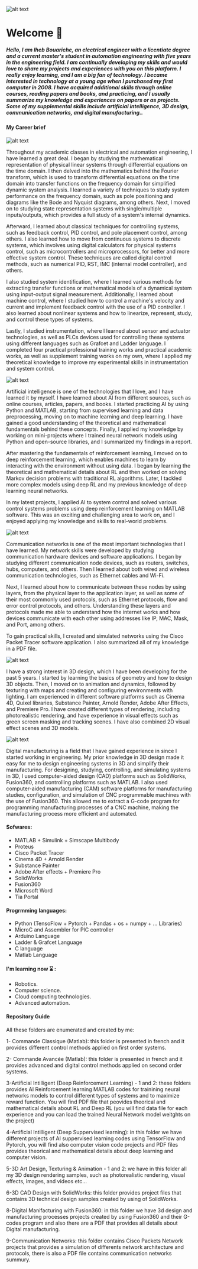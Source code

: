 ![alt text](https://github.com/IhebBouariche1/IhebBouariche/blob/main/Iheb%20Bouariche%20(13).png)
# Welcome 👋 

##### Hello, I am Iheb Bouariche, an electrical engineer with a licentiate degree and a current master's student in automation engineering with five years in the engineering field. I am continually developing my skills and would love to share my projects and experiences with you on this platform. I really enjoy learning, and I am a big fan of technology. I became interested in technology at a young age when I purchased my first computer in 2008. I have acquired additional skills through online courses, reading papers and books, and practicing, and I usually summarize my knowledge and experiences on papers or as projects. Some of my supplemental skills include artificial intelligence, 3D design, communication networks, and digital manufacturing..

#### My Career brief

![alt text](https://github.com/IhebBouariche1/IhebBouariche/blob/main/2.jpg)

   Throughout my academic classes in electrical and automation engineering, I have learned a great deal. I began by studying the mathematical representation of physical linear systems through differential equations on the time domain. I then delved into the mathematics behind the Fourier transform, which is used to transform differential equations on the time domain into transfer functions on the frequency domain for simplified dynamic system analysis. I learned a variety of techniques to study system performance on the frequency domain, such as pole positioning and diagrams like the Bode and Nyquist diagrams, among others. Next, I moved on to studying state representation systems with single/multiple inputs/outputs, which provides a full study of a system's internal dynamics.

Afterward, I learned about classical techniques for controlling systems, such as feedback control, PID control, and pole placement control, among others. I also learned how to move from continuous systems to discrete systems, which involves using digital calculators for physical systems control, such as microcontrollers and microprocessors, for better and more effective system control. These techniques are called digital control methods, such as numerical PID, RST, IMC (internal model controller), and others.

I also studied system identification, where I learned various methods for extracting transfer functions or mathematical models of a dynamical system using input-output signal measurement. Additionally, I learned about machine control, where I studied how to control a machine's velocity and current and implement feedback control with the use of a PID controller. I also learned about nonlinear systems and how to linearize, represent, study, and control these types of systems.

Lastly, I studied instrumentation, where I learned about sensor and actuator technologies, as well as PLCs devices used for controlling these systems using different languages such as Grafcet and Ladder language. I completed four practical professional training works and practical academic works, as well as supplement training works on my own, where I applied my theoretical knowledge to improve my experimental skills in instrumentation and system control.

 ![alt text](https://github.com/IhebBouariche1/IhebBouariche/blob/main/5.jpg)

   Artificial intelligence is one of the technologies that I love, and I have learned it by myself. I have learned about AI from different sources, such as online courses, articles, papers, and books. I started practicing AI by using Python and MATLAB, starting from supervised learning and data preprocessing, moving on to machine learning and deep learning. I have gained a good understanding of the theoretical and mathematical fundamentals behind these concepts. Finally, I applied my knowledge by working on mini-projects where I trained neural network models using Python and open-source libraries, and I summarized my findings in a report.

After mastering the fundamentals of reinforcement learning, I moved on to deep reinforcement learning, which enables machines to learn by interacting with the environment without using data. I began by learning the theoretical and mathematical details about RL and then worked on solving Markov decision problems with traditional RL algorithms. Later, I tackled more complex models using deep RL and my previous knowledge of deep learning neural networks.

In my latest projects, I applied AI to system control and solved various control systems problems using deep reinforcement learning on MATLAB software. This was an exciting and challenging area to work on, and I enjoyed applying my knowledge and skills to real-world problems.

 ![alt text](https://github.com/IhebBouariche1/IhebBouariche/blob/main/4.jpg)

  Communication networks is one of the most important technologies that I have learned. My network skills were developed by studying communication hardware devices and software applications. I began by studying different communication node devices, such as routers, switches, hubs, computers, and others. Then I learned about both wired and wireless communication technologies, such as Ethernet cables and Wi-Fi.

Next, I learned about how to communicate between these nodes by using layers, from the physical layer to the application layer, as well as some of their most commonly used protocols, such as Ethernet protocols, flow and error control protocols, and others. Understanding these layers and protocols made me able to understand how the internet works and how devices communicate with each other using addresses like IP, MAC, Mask, and Port, among others.

To gain practical skills, I created and simulated networks using the Cisco Packet Tracer software application. I also summarized all of my knowledge in a PDF file.

 ![alt text](https://github.com/IhebBouariche1/IhebBouariche/blob/main/1.jpg)

   I have a strong interest in 3D design, which I have been developing for the past 5 years. I started by learning the basics of geometry and how to design 3D objects. Then, I moved on to animation and dynamics, followed by texturing with maps and creating and configuring environments with lighting. I am experienced in different software platforms such as Cinema 4D, Quixel libraries, Substance Painter, Arnold Render, Adobe After Effects, and Premiere Pro. I have created different types of rendering, including photorealistic rendering, and have experience in visual effects such as green screen masking and tracking scenes. I have also combined 2D visual effect scenes and 3D models.
   
![alt text](https://github.com/IhebBouariche1/IhebBouariche/blob/main/3.jpg)

   Digital manufacturing is a field that I have gained experience in since I started working in engineering. My prior knowledge in 3D design made it easy for me to design engineering systems in 3D and simplify their manufacturing. For designing, studying, controlling, and simulating systems in 3D, I used computer-aided design (CAD) platforms such as SolidWorks, Fusion360, and controlling platforms such as MATLAB. I also used computer-aided manufacturing (CAM) software platforms for manufacturing studies, configuration, and simulation of CNC programmable machines with the use of Fusion360. This allowed me to extract a G-code program for programming manufacturing processes of a CNC machine, making the manufacturing process more efficient and automated.

#### Sofwares: 
- MATLAB + Simulink + Simscape Multibody
- Proteus
- Cisco Packet Tracer
- Cinema 4D + Arnold Render
- Substance Painter
- Adobe After effects + Premiere Pro
- SolidWorks
- Fusion360
- Microsoft Word
- Tia Portal 

#### Progrmming languages: 
- Python (TensoFlow + Pytorch + Pandas + os + numpy + ...  Libraries)
- MicroC and Assembler for PIC controller
- Arduino Language
- Ladder & Grafcet Language
- C language
- Matlab Language


####  I'm learning now :hourglass: : 

- Robotics.
- Computer science.
- Cloud computing technologies.
- Advanced automation. 


#### Repository Guide
All these folders are enumerated and created by me:

1- Commande Classique (Matlab): this folder is presented in french and it provides different control methods applied on first order systems. 

2- Commande Avancée (Matlab): this folder is presented in french and it provides advanced and digital control methods applied on second order systems.

3-Artificial Intilligent (Deep Reinforcement Learning) - 1 and 2: these folders provides AI Reinforcement learning MATLAB codes for trainining neural networks models to control different types of systems and to maximize reward function. You will find PDF file that peovides theorical and mathematical details about RL and Deep RL (you will find data file for each experience and you can load the trained Neural Network model weitghts on the project)

4-Artificial Intilligent (Deep Suppervised learning): in this folder we have different projects of AI suppervised learning codes using TensorFlow and Pytorch, you will find also computer vision code projects and PDF files provides theorical and mathematical details about deep learning and computer vision.

5-3D Art Design, Texturing & Animation - 1 and 2: we have in this folder all my 3D design rendering samples, such as photorealistic rendering, visual effects, images, and videos etc...

6-3D CAD Design with SolidWorks: this folder provides project files that contains 3D technical design samples created by using of SolidWorks. 

8-Digital Manifacturing with Fusion360: in this folder we have 3d design and manufacturing processes projects created by using Fusion360 and their G-codes program and also there are a PDF that provides all details about Digital manufacturing.

9-Communication Networks: this folder contains Cisco Packets Network projects that provides a simulation of differents network architecture and protocols, there is also a PDF file contains communication networks summury. 

